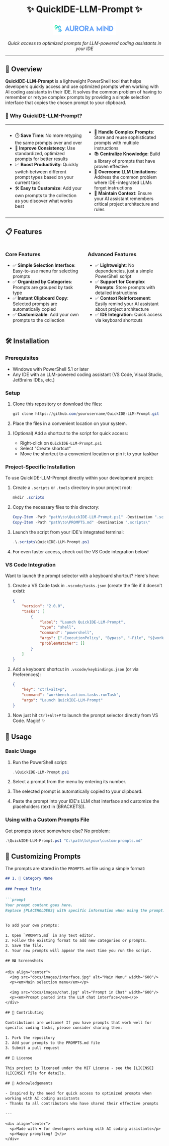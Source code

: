 # <div align="center">✨ QuickIDE-LLM-Prompt ✨</div>

<div align="center">
  <img src="docs/images/logo_auroramind2.png" alt="QuickIDE-LLM-Prompt Logo" width="200"/>
  <p><em>Quick access to optimized prompts for LLM-powered coding assistants in your IDE</em></p>
</div>

---

## 🚀 Overview

**QuickIDE-LLM-Prompt** is a lightweight PowerShell tool that helps developers quickly access and use optimized prompts when working with AI coding assistants in their IDE. It solves the common problem of having to remember or retype complex prompts by providing a simple selection interface that copies the chosen prompt to your clipboard.

### 🤔 Why QuickIDE-LLM-Prompt?

<table>
<tr>
<td width="50%">

- ⏱️ **Save Time**: No more retyping the same prompts over and over
- 🔄 **Improve Consistency**: Use standardized, optimized prompts for better results
- 📈 **Boost Productivity**: Quickly switch between different prompt types based on your current task
- 🛠️ **Easy to Customize**: Add your own prompts to the collection as you discover what works best

</td>
<td width="50%">

- 📝 **Handle Complex Prompts**: Store and reuse sophisticated prompts with multiple instructions
- 📚 **Centralize Knowledge**: Build a library of prompts that have proven effective
- 🧠 **Overcome LLM Limitations**: Address the common problem where IDE-integrated LLMs forget instructions
- 🔄 **Maintain Context**: Ensure your AI assistant remembers critical project architecture and rules

</td>
</tr>
</table>

## 📋 Features

<div style="display: flex; justify-content: space-between;">
<div style="width: 48%;">

### Core Features
- ✅ **Simple Selection Interface**: Easy-to-use menu for selecting prompts
- ✅ **Organized by Categories**: Prompts are grouped by task type
- ✅ **Instant Clipboard Copy**: Selected prompts are automatically copied
- ✅ **Customizable**: Add your own prompts to the collection

</div>
<div style="width: 48%;">

### Advanced Features
- ✅ **Lightweight**: No dependencies, just a simple PowerShell script
- ✅ **Support for Complex Prompts**: Store prompts with detailed instructions
- ✅ **Context Reinforcement**: Easily remind your AI assistant about project architecture
- ✅ **IDE Integration**: Quick access via keyboard shortcuts

</div>
</div>

## 🛠️ Installation

### Prerequisites

- Windows with PowerShell 5.1 or later
- Any IDE with an LLM-powered coding assistant (VS Code, Visual Studio, JetBrains IDEs, etc.)

### Setup

1. Clone this repository or download the files:
   ```powershell
   git clone https://github.com/yourusername/QuickIDE-LLM-Prompt.git
   ```

2. Place the files in a convenient location on your system.

3. (Optional) Add a shortcut to the script for quick access:
   - Right-click on `QuickIDE-LLM-Prompt.ps1`
   - Select "Create shortcut"
   - Move the shortcut to a convenient location or pin it to your taskbar

### Project-Specific Installation

To use QuickIDE-LLM-Prompt directly within your development project:

1. Create a `.scripts` or `.tools` directory in your project root:
   ```powershell
   mkdir .scripts
   ```

2. Copy the necessary files to this directory:
   ```powershell
   Copy-Item -Path "path\to\QuickIDE-LLM-Prompt.ps1" -Destination ".scripts\"
   Copy-Item -Path "path\to\PROMPTS.md" -Destination ".scripts\"
   ```

3. Launch the script from your IDE's integrated terminal:
   ```powershell
   .\.scripts\QuickIDE-LLM-Prompt.ps1
   ```

4. For even faster access, check out the VS Code integration below!

### VS Code Integration

Want to launch the prompt selector with a keyboard shortcut? Here's how:

1. Create a VS Code task in `.vscode/tasks.json` (create the file if it doesn't exist):
   ```json
   {
       "version": "2.0.0",
       "tasks": [
           {
               "label": "Launch QuickIDE-LLM-Prompt",
               "type": "shell",
               "command": "powershell",
               "args": ["-ExecutionPolicy", "Bypass", "-File", "${workspaceFolder}\\.scripts\\QuickIDE-LLM-Prompt.ps1"],
               "problemMatcher": []
           }
       ]
   }
   ```

2. Add a keyboard shortcut in `.vscode/keybindings.json` (or via Preferences):
   ```json
   {
       "key": "ctrl+alt+p",
       "command": "workbench.action.tasks.runTask",
       "args": "Launch QuickIDE-LLM-Prompt"
   }
   ```

3. Now just hit `Ctrl+Alt+P` to launch the prompt selector directly from VS Code. Magic! ✨

## 📝 Usage

### Basic Usage

1. Run the PowerShell script:
   ```powershell
   .\QuickIDE-LLM-Prompt.ps1
   ```

2. Select a prompt from the menu by entering its number.

3. The selected prompt is automatically copied to your clipboard.

4. Paste the prompt into your IDE's LLM chat interface and customize the placeholders (text in [BRACKETS]).

### Using with a Custom Prompts File

Got prompts stored somewhere else? No problem:

```powershell
.\QuickIDE-LLM-Prompt.ps1 "C:\path\to\your\custom-prompts.md"
```

## 📄 Customizing Prompts

The prompts are stored in the `PROMPTS.md` file using a simple format:

```markdown
## 1. 🚀 Category Name

### Prompt Title

```prompt
Your prompt content goes here.
Replace [PLACEHOLDERS] with specific information when using the prompt.
```
```

To add your own prompts:

1. Open `PROMPTS.md` in any text editor.
2. Follow the existing format to add new categories or prompts.
3. Save the file.
4. Your new prompts will appear the next time you run the script.

## 🖼️ Screenshots

<div align="center">
  <img src="docs/images/interface.jpg" alt="Main Menu" width="600"/>
  <p><em>Main selection menu</em></p>
  
  <img src="docs/images/chat.jpg" alt="Prompt in Chat" width="600"/>
  <p><em>Prompt pasted into the LLM chat interface</em></p>
</div>

## 🤝 Contributing

Contributions are welcome! If you have prompts that work well for specific coding tasks, please consider sharing them:

1. Fork the repository
2. Add your prompts to the PROMPTS.md file
3. Submit a pull request

## 📜 License

This project is licensed under the MIT License - see the [LICENSE](LICENSE) file for details.

## 🙏 Acknowledgements

- Inspired by the need for quick access to optimized prompts when working with AI coding assistants
- Thanks to all contributors who have shared their effective prompts

---

<div align="center">
  <p>Made with ❤️ for developers working with AI coding assistants</p>
  <p>Happy prompting! 🚀</p>
</div>
